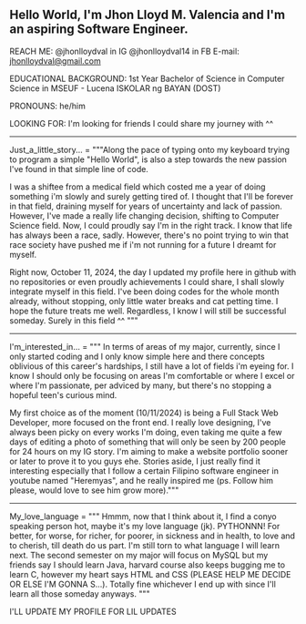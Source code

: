 Hello World, I'm Jhon Lloyd M. Valencia and I'm an aspiring Software Engineer. 
----------------------
REACH ME:
@jhonlloydval in IG
@jhonlloydval14 in FB
E-mail: jhonlloydval@gmail.com

EDUCATIONAL BACKGROUND:
1st Year Bachelor of Science in Computer Science in MSEUF - Lucena
ISKOLAR ng BAYAN (DOST)

PRONOUNS:
he/him

LOOKING FOR:
I'm looking for friends I could share my journey with ^^

-----------------------------------------------------------------------------
Just_a_little_story... = 
"""Along the pace of typing onto my keyboard trying to program a simple "Hello World", 
is also a step towards the new passion I've found in that simple line of code.

I was a shiftee from a medical field which costed me a year of doing something i'm slowly and surely getting tired of. 
I thought that I'll be forever in that field, draining myself for years of uncertainty and lack of passion. However,
I've made a really life changing decision, shifting to Computer Science field. Now, I could proudly say I'm in the right track.
I know that life has always been a race, sadly.
However, there's no point trying to win that race society have pushed me if i'm not running for a future I dreamt for myself.

Right now, October 11, 2024, the day I updated my profile here in github with no repositories or even proudly achievements I could share, I shall slowly
integrate myself in this field. I've been doing codes for the whole month already, without stopping, only little water breaks and cat petting time. I hope the future treats me well.
Regardless, I know I will still be successful someday. Surely in this field ^^ """

-----------------------------------------------------------------------------
I'm_interested_in... =
""" In terms of areas of my major, currently, since I only started coding and I only know simple here and there concepts oblivious of this career's hardships, I still have a lot of fields i'm eyeing for. I know I should only be focusing on areas I'm comfortable or where I excel or where I'm passionate, per adviced by many, 
but there's no stopping a hopeful teen's curious mind. 

My first choice as of the moment (10/11/2024) is being a Full Stack Web Developer, more focused on the front end. I really love designing, I've always been picky on every works I'm doing, even taking me quite a few days of editing a photo of something that will only be seen by 200 people for 24 hours on my IG story. I'm aiming to make a website portfolio sooner or later to prove it to you guys ehe.
Stories aside, I just really find it interesting especially that I follow a certain Filipino software engineer in youtube named "Heremyas", and he really inspired me (ps. Follow him please, would love to see him grow more)."""

-----------------------------------------------------------------------------
My_love_language = 
""" Hmmm, now that I think about it, I find a conyo speaking person hot, maybe it's my love language (jk). PYTHONNN! For better, for worse, for richer, for poorer, in sickness and in health, to love and to cherish, till death do us part. I'm still torn to what language I will learn next. The second semester on my major will 
focus on MySQL but my friends say I should learn Java, harvard course also keeps bugging me to learn C, however my heart says HTML and CSS (PLEASE HELP ME DECIDE OR ELSE I'M GONNA S...). Totally fine whichever I end up with since I'll learn all those someday anyways. """


I'LL UPDATE MY PROFILE FOR LIL UPDATES
